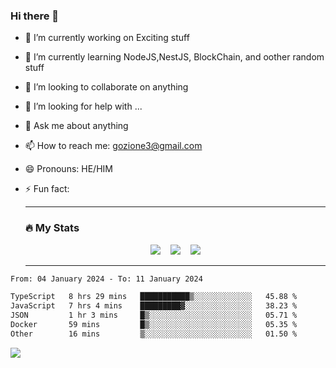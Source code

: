 ### Hi there 👋

<!--
**charlieScript/charlieScript** is a ✨ _special_ ✨ repository because its `README.md` (this file) appears on your GitHub profile.

Here are some ideas to get you started: -->

- 🔭 I’m currently working on Exciting stuff
- 🌱 I’m currently learning NodeJS,NestJS, BlockChain, and oother random stuff
- 👯 I’m looking to collaborate on anything
- 🤔 I’m looking for help with ...
- 💬 Ask me about anything
- 📫 How to reach me: gozione3@gmail.com
- 😄 Pronouns: HE/HIM
- ⚡ Fun fact:


  ---

  ### :fire: My Stats

  <div id="stats" align="center">
  <img src="http://github-readme-streak-stats.herokuapp.com?user=charlieScript&theme=dark&date_format=M%20j%5B%2C%20Y%5D" />&nbsp;&nbsp;&nbsp;
  <img src="https://github-readme-stats.vercel.app/api/top-langs/?username=charlieScript&layout=compact&theme=vision-friendly-dark"/>&nbsp;&nbsp;&nbsp;
  <img src="https://github-readme-stats.vercel.app/api?username=charlieScript&show_icons=true&theme=radical"/>
  </div>

  ---



<!--START_SECTION:waka-->

```txt
From: 04 January 2024 - To: 11 January 2024

TypeScript   8 hrs 29 mins   ███████████▒░░░░░░░░░░░░░   45.88 %
JavaScript   7 hrs 4 mins    █████████▓░░░░░░░░░░░░░░░   38.23 %
JSON         1 hr 3 mins     █▒░░░░░░░░░░░░░░░░░░░░░░░   05.71 %
Docker       59 mins         █▒░░░░░░░░░░░░░░░░░░░░░░░   05.35 %
Other        16 mins         ▒░░░░░░░░░░░░░░░░░░░░░░░░   01.50 %
```

<!--END_SECTION:waka-->
![](https://komarev.com/ghpvc/?username=charlieScript)
